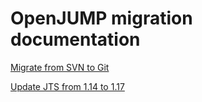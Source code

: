 OpenJUMP migration documentation
================================

[Migrate from SVN to Git](MIGRATION.md)

[Update JTS from 1.14 to 1.17](UPDATE_JTS.md)
